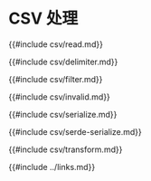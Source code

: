 # CSV 处理

<!--
> [encoding/csv.md](https://github.com/rust-lang-nursery/rust-cookbook/blob/master/src/encoding/csv.md)
> <br />
> commit 97dabe59ae705bf6a2aaebbcd1d189ec2a83f98b - 2018.07.11
-->

{{#include csv/read.md}}

{{#include csv/delimiter.md}}

{{#include csv/filter.md}}

{{#include csv/invalid.md}}

{{#include csv/serialize.md}}

{{#include csv/serde-serialize.md}}

{{#include csv/transform.md}}

{{#include ../links.md}}
